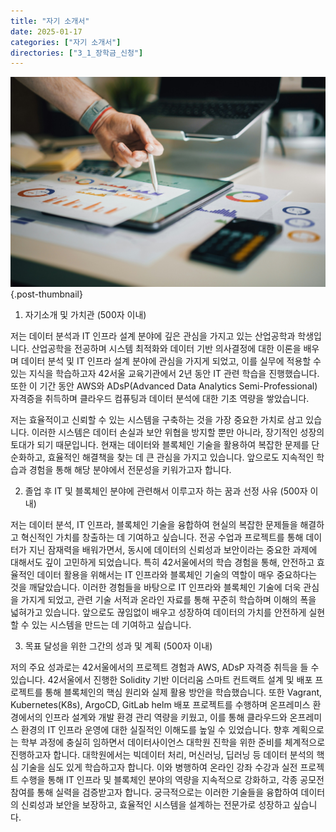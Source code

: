 ```yaml
---
title: "자기 소개서"
date: 2025-01-17
categories: ["자기 소개서"]
directories: ["3_1_장학금_신청"]
---
```


![](/img/stat-thumb.jpg){.post-thumbnail}

1. 자기소개 및 가치관 (500자 이내)

저는 데이터 분석과 IT 인프라 설계 분야에 깊은 관심을 가지고 있는 산업공학과 학생입니다. 산업공학을 전공하며 시스템 최적화와 데이터 기반 의사결정에 대한 이론을 배우며 데이터 분석 및 IT 인프라 설계 분야에 관심을 가지게 되었고, 이를 실무에 적용할 수 있는 지식을 학습하고자 42서울 교육기관에서 2년 동안 IT 관련 학습을 진행했습니다. 또한 이 기간 동안 AWS와 ADsP(Advanced Data Analytics Semi-Professional) 자격증을 취득하며 클라우드 컴퓨팅과 데이터 분석에 대한 기초 역량을 쌓았습니다.

저는 효율적이고 신뢰할 수 있는 시스템을 구축하는 것을 가장 중요한 가치로 삼고 있습니다. 이러한 시스템은 데이터 손실과 보안 위협을 방지할 뿐만 아니라, 장기적인 성장의 토대가 되기 때문입니다. 현재는 데이터와 블록체인 기술을 활용하여 복잡한 문제를 단순화하고, 효율적인 해결책을 찾는 데 큰 관심을 가지고 있습니다. 앞으로도 지속적인 학습과 경험을 통해 해당 분야에서 전문성을 키워가고자 합니다.

2. 졸업 후 IT 및 블록체인 분야에 관련해서 이루고자 하는 꿈과 선정 사유 (500자 이내)

저는 데이터 분석, IT 인프라, 블록체인 기술을 융합하여 현실의 복잡한 문제들을 해결하고 혁신적인 가치를 창출하는 데 기여하고 싶습니다. 전공 수업과 프로젝트를 통해 데이터가 지닌 잠재력을 배워가면서, 동시에 데이터의 신뢰성과 보안이라는 중요한 과제에 대해서도 깊이 고민하게 되었습니다. 특히 42서울에서의 학습 경험을 통해, 안전하고 효율적인 데이터 활용을 위해서는 IT 인프라와 블록체인 기술의 역할이 매우 중요하다는 것을 깨달았습니다. 이러한 경험들을 바탕으로 IT 인프라와 블록체인 기술에 더욱 관심을 가지게 되었고, 관련 기술 서적과 온라인 자료를 통해 꾸준히 학습하며 이해의 폭을 넓혀가고 있습니다. 앞으로도 끊임없이 배우고 성장하여 데이터의 가치를 안전하게 실현할 수 있는 시스템을 만드는 데 기여하고 싶습니다.

3. 목표 달성을 위한 그간의 성과 및 계획 (500자 이내)

저의 주요 성과로는 42서울에서의 프로젝트 경험과 AWS, ADsP 자격증 취득을 들 수 있습니다. 42서울에서 진행한 Solidity 기반 이더리움 스마트 컨트랙트 설계 및 배포 프로젝트를 통해 블록체인의 핵심 원리와 실제 활용 방안을 학습했습니다. 또한 Vagrant, Kubernetes(K8s), ArgoCD, GitLab helm 배포 프로젝트를 수행하며 온프레미스 환경에서의 인프라 설계와 개발 환경 관리 역량을 키웠고, 이를 통해 클라우드와 온프레미스 환경의 IT 인프라 운영에 대한 실질적인 이해도를 높일 수 있었습니다.
향후 계획으로는 학부 과정에 충실히 임하면서 데이터사이언스 대학원 진학을 위한 준비를 체계적으로 진행하고자 합니다. 대학원에서는 빅데이터 처리, 머신러닝, 딥러닝 등 데이터 분석의 핵심 기술을 심도 있게 학습하고자 합니다. 이와 병행하여 온라인 강좌 수강과 실전 프로젝트 수행을 통해 IT 인프라 및 블록체인 분야의 역량을 지속적으로 강화하고, 각종 공모전 참여를 통해 실력을 검증받고자 합니다. 궁극적으로는 이러한 기술들을 융합하여 데이터의 신뢰성과 보안을 보장하고, 효율적인 시스템을 설계하는 전문가로 성장하고 싶습니다.
